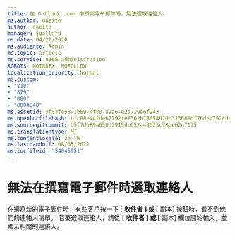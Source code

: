 ```yaml
---
title: 在 Outlook .com 中撰寫電子郵件時，無法選取連絡人。
ms.author: daeite
author: daeite
manager: joallard
ms.date: 04/21/2020
ms.audience: Admin
ms.topic: article
ms.service: o365-administration
ROBOTS: NOINDEX, NOFOLLOW
localization_priority: Normal
ms.custom:
- "818"
- "879"
- "880"
- "8000048"
ms.assetid: 3f53fe58-1b89-4f80-a9a6-e2a719e6f943
ms.openlocfilehash: bfc88e44fde67792fe7362b78f54970c313661df76dea752cdd85fd03802d290
ms.sourcegitcommit: b5f7da89a650d2915dc652449623c78be6247175
ms.translationtype: MT
ms.contentlocale: zh-TW
ms.lasthandoff: 08/05/2021
ms.locfileid: "54045951"
---
```

# <a name="cant-select-contacts-when-composing-email"></a>無法在撰寫電子郵件時選取連絡人

在撰寫新的電子郵件時，有些客戶按一下 [ **收件者** **] 或 [** 副本] 按鈕時，看不到他們的連絡人清單。 若要選取連絡人，請從 [ **收件者** **] 或 [** 副本] 欄位開始輸入，並顯示相關的連絡人。
